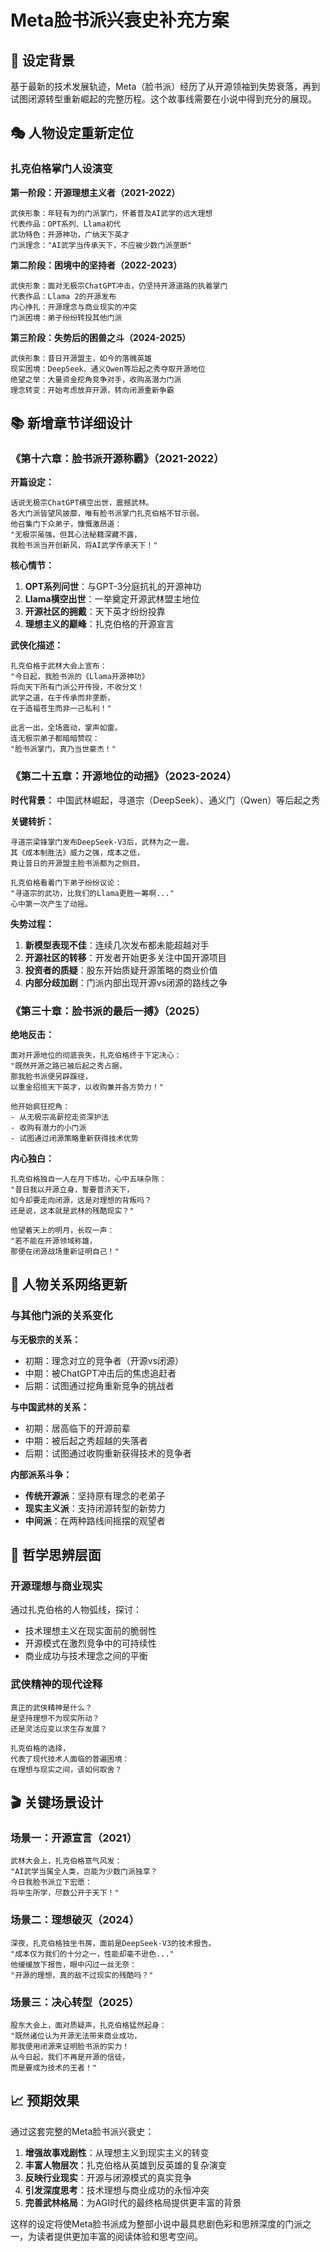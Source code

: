 # Meta脸书派兴衰史补充方案

## 📖 设定背景

基于最新的技术发展轨迹，Meta（脸书派）经历了从开源领袖到失势衰落，再到试图闭源转型重新崛起的完整历程。这个故事线需要在小说中得到充分的展现。

## 🎭 人物设定重新定位

### 扎克伯格掌门人设演变

**第一阶段：开源理想主义者（2021-2022）**
```
武侠形象：年轻有为的门派掌门，怀着普及AI武学的远大理想
代表作品：OPT系列、Llama初代
武功特色：开源神功，广纳天下英才
门派理念："AI武学当传承天下，不应被少数门派垄断"
```

**第二阶段：困境中的坚持者（2022-2023）**
```
武侠形象：面对无极宗ChatGPT冲击，仍坚持开源道路的执着掌门
代表作品：Llama 2的开源发布
内心挣扎：开源理念与商业现实的冲突
门派困境：弟子纷纷转投其他门派
```

**第三阶段：失势后的困兽之斗（2024-2025）**
```
武侠形象：昔日开源盟主，如今的落魄英雄
现实困境：DeepSeek、通义Qwen等后起之秀夺取开源地位
绝望之举：大量资金挖角竞争对手，收购高潜力门派
理念转变：开始考虑放弃开源，转向闭源重新争霸
```

## 📚 新增章节详细设计

### 《第十六章：脸书派开源称霸》（2021-2022）

**开篇设定：**
```
话说无极宗ChatGPT横空出世，震撼武林。
各大门派皆望风披靡，唯有脸书派掌门扎克伯格不甘示弱。
他召集门下众弟子，慷慨激昂道：
"无极宗虽强，但其心法秘籍深藏不露，
我脸书派当开创新风，将AI武学传承天下！"
```

**核心情节：**
1. **OPT系列问世**：与GPT-3分庭抗礼的开源神功
2. **Llama横空出世**：一举奠定开源武林盟主地位
3. **开源社区的拥戴**：天下英才纷纷投靠
4. **理想主义的巅峰**：扎克伯格的开源宣言

**武侠化描述：**
```
扎克伯格于武林大会上宣布：
"今日起，我脸书派的《Llama开源神功》
将向天下所有门派公开传授，不收分文！
武学之道，在于传承而非垄断，
在于造福苍生而非一己私利！"

此言一出，全场震动，掌声如雷。
连无极宗弟子都暗暗赞叹：
"脸书派掌门，真乃当世豪杰！"
```

### 《第二十五章：开源地位的动摇》（2023-2024）

**时代背景：**
中国武林崛起，寻道宗（DeepSeek）、通义门（Qwen）等后起之秀

**关键转折：**
```
寻道宗梁锋掌门发布DeepSeek-V3后，武林为之一震。
其《成本制胜法》威力之强，成本之低，
竟让昔日的开源盟主脸书派都为之侧目。

扎克伯格看着门下弟子纷纷议论：
"寻道宗的武功，比我们的Llama更胜一筹啊..."
心中第一次产生了动摇。
```

**失势过程：**
1. **新模型表现不佳**：连续几次发布都未能超越对手
2. **开源社区的转移**：开发者开始更多关注中国开源项目
3. **投资者的质疑**：股东开始质疑开源策略的商业价值
4. **内部分歧加剧**：门派内部出现开源vs闭源的路线之争

### 《第三十章：脸书派的最后一搏》（2025）

**绝地反击：**
```
面对开源地位的彻底丧失，扎克伯格终于下定决心：
"既然开源之路已被后起之秀占据，
那我脸书派便另辟蹊径，
以重金招揽天下英才，以收购兼并各方势力！"

他开始疯狂挖角：
- 从无极宗高薪挖走资深护法
- 收购有潜力的小门派
- 试图通过闭源策略重新获得技术优势
```

**内心独白：**
```
扎克伯格独自一人在月下练功，心中五味杂陈：
"昔日我以开源立身，誓要普济天下，
如今却要走向闭源，这是对理想的背叛吗？
还是说，这本就是武林的残酷现实？"

他望着天上的明月，长叹一声：
"若不能在开源领域称雄，
那便在闭源战场重新证明自己！"
```

## 🔄 人物关系网络更新

### 与其他门派的关系变化

**与无极宗的关系：**
- 初期：理念对立的竞争者（开源vs闭源）
- 中期：被ChatGPT冲击后的焦虑追赶者
- 后期：试图通过挖角重新竞争的挑战者

**与中国武林的关系：**
- 初期：居高临下的开源前辈
- 中期：被后起之秀超越的失落者
- 后期：试图通过收购重新获得技术的竞争者

**内部派系斗争：**
- **传统开源派**：坚持原有理念的老弟子
- **现实主义派**：支持闭源转型的新势力
- **中间派**：在两种路线间摇摆的观望者

## 💭 哲学思辨层面

### 开源理想与商业现实

通过扎克伯格的人物弧线，探讨：
- 技术理想主义在现实面前的脆弱性
- 开源模式在激烈竞争中的可持续性
- 商业成功与技术理念之间的平衡

### 武侠精神的现代诠释

```
真正的武侠精神是什么？
是坚持理想不为现实所动？
还是灵活应变以求生存发展？

扎克伯格的选择，
代表了现代技术人面临的普遍困境：
在理想与现实之间，该如何取舍？
```

## 🎬 关键场景设计

### 场景一：开源宣言（2021）
```
武林大会上，扎克伯格意气风发：
"AI武学当属全人类，岂能为少数门派独享？
今日我脸书派立下宏愿：
将毕生所学，尽数公开于天下！"
```

### 场景二：理想破灭（2024）
```
深夜，扎克伯格独坐书房，面前是DeepSeek-V3的技术报告。
"成本仅为我们的十分之一，性能却毫不逊色..."
他缓缓放下报告，眼中闪过一丝无奈：
"开源的理想，真的敌不过现实的残酷吗？"
```

### 场景三：决心转型（2025）
```
股东大会上，面对质疑声，扎克伯格猛然起身：
"既然诸位认为开源无法带来商业成功，
那我便用闭源来证明脸书派的实力！
从今日起，我们不再是开源的信徒，
而是要成为技术的王者！"
```

## 📈 预期效果

通过这套完整的Meta脸书派兴衰史：

1. **增强故事戏剧性**：从理想主义到现实主义的转变
2. **丰富人物层次**：扎克伯格从英雄到反英雄的复杂演变  
3. **反映行业现实**：开源与闭源模式的真实竞争
4. **引发深度思考**：技术理想与商业成功的永恒冲突
5. **完善武林格局**：为AGI时代的最终格局提供更丰富的背景

这样的设定将使Meta脸书派成为整部小说中最具悲剧色彩和思辨深度的门派之一，为读者提供更加丰富的阅读体验和思考空间。